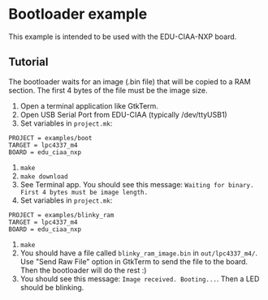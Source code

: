 # Bootloader example
This example is intended to be used with the EDU-CIAA-NXP board. 

## Tutorial
The bootloader waits for an image (.bin file) that will be copied to a RAM section. The first 4 bytes of the file must be the image size.

1. Open a terminal application like GtkTerm.
1. Open USB Serial Port from EDU-CIAA (typically /dev/ttyUSB1)
1. Set variables in ```project.mk```:
```
PROJECT = examples/boot
TARGET = lpc4337_m4
BOARD = edu_ciaa_nxp
```
1. ```make```
1. ```make download```
1. See Terminal app. You should see this message: ```Waiting for binary. First 4 bytes must be image length.```
1. Set variables in ```project.mk```:
```
PROJECT = examples/blinky_ram
TARGET = lpc4337_m4
BOARD = edu_ciaa_nxp
```
1. ```make```
1. You should have a file called ```blinky_ram_image.bin``` in ```out/lpc4337_m4/```. Use "Send Raw File" option in GtkTerm to send the file to the board. Then the bootloader will do the rest :)
1. You should see this message: ```Image received. Booting...```. Then a LED should be blinking.

